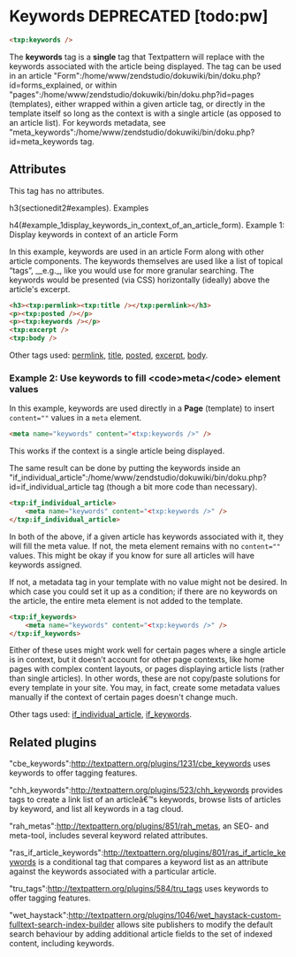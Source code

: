 # Keywords DEPRECATED [todo:pw]

~~~ html
<txp:keywords />
~~~


The **keywords** tag is a __single__ tag that Textpattern will replace with the keywords associated with the article being displayed. The tag can be used in an article "Form":/home/www/zendstudio/dokuwiki/bin/doku.php?id=forms_explained, or within "pages":/home/www/zendstudio/dokuwiki/bin/doku.php?id=pages (templates), either wrapped within a given article tag, or directly in the template itself so long as the context is with a single article (as opposed to an article list). For keywords metadata, see "meta_keywords":/home/www/zendstudio/dokuwiki/bin/doku.php?id=meta_keywords tag.

## Attributes

This tag has no attributes.

h3(sectionedit2#examples). Examples

h4(#example_1display_keywords_in_context_of_an_article_form). Example 1: Display keywords in context of an article Form

In this example, keywords are used in an article Form along with other article components. The keywords themselves are used like a list of topical “tags”, __e.g._, like you would use for more granular searching. The keywords would be presented (via CSS) horizontally (ideally) above the article's excerpt.

~~~ html
<h3><txp:permlink><txp:title /></txp:permlink></h3>
<p><txp:posted /></p>
<p><txp:keywords /></p>
<txp:excerpt />
<txp:body />
~~~

Other tags used: [permlink](permlink), [title](title), [posted](posted), [excerpt](excerpt), [body](body).

### Example 2: Use keywords to fill &lt;code&gt;meta&lt;/code&gt; element values

In this example, keywords are used directly in a __Page__ (template) to insert `content=""` values in a `meta` element.

~~~ html
<meta name="keywords" content="<txp:keywords />" />
~~~

This works if the context is a single article being displayed.

The same result can be done by putting the keywords inside an "if_individual_article":/home/www/zendstudio/dokuwiki/bin/doku.php?id=if_individual_article tag (though a bit more code than necessary).

~~~ html
<txp:if_individual_article>
    <meta name="keywords" content="<txp:keywords />" />
</txp:if_individual_article>
~~~

In both of the above, if a given article has keywords associated with it, they will fill the meta value. If not, the meta element remains with no `content=""` values. This might be okay if you know for sure all articles will have keywords assigned.

If not, a metadata tag in your template with no value might not be desired. In which case you could set it up as a condition; if there are no keywords on the article, the entire meta element is not added to the template.

~~~ html
<txp:if_keywords>
    <meta name="keywords" content="<txp:keywords />" />
</txp:if_keywords>
~~~

Either of these uses might work well for certain pages where a single article is in context, but it doesn't account for other page contexts, like home pages with complex content layouts, or pages displaying article lists (rather than single articles). In other words, these are not copy/paste solutions for every template in your site. You may, in fact, create some metadata values manually if the context of certain pages doesn't change much.

Other tags used: [if_individual_article](if-individual-article), [if_keywords](if-keywords).

## Related plugins

"cbe_keywords":http://textpattern.org/plugins/1231/cbe_keywords uses keywords to offer tagging features.

"chh_keywords":http://textpattern.org/plugins/523/chh_keywords provides tags to create a link list of an articleâ€™s keywords, browse lists of articles by keyword, and list all keywords in a tag cloud.

"rah_metas":http://textpattern.org/plugins/851/rah_metas, an SEO- and meta-tool, includes several keyword related attributes.

"ras_if_article_keywords":http://textpattern.org/plugins/801/ras_if_article_keywords is a conditional tag that compares a keyword list as an attribute against the keywords associated with a particular article.

"tru_tags":http://textpattern.org/plugins/584/tru_tags uses keywords to offer tagging features.

"wet_haystack":http://textpattern.org/plugins/1046/wet_haystack-custom-fulltext-search-index-builder allows site publishers to modify the default search behaviour by adding additional article fields to the set of indexed content, including keywords.
